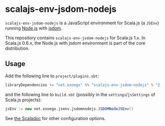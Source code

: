 # scalajs-env-jsdom-nodejs

`scalajs-env-jsdom-nodejs` is a JavaScript environment for Scala.js (a `JSEnv`)
running [Node.js](https://nodejs.org/) with
[jsdom](https://github.com/tmpvar/jsdom).

This repository contains `scalajs-env-jsdom-nodejs` for Scala.js 1.x. In
Scala.js 0.6.x, the Node.js with jsdom environment is part of the core
distribution.

## Usage

Add the following line to `project/plugins.sbt`:

```scala
libraryDependencies += "net.exoego" %% "scalajs-env-jsdom-nodejs" % "2.0.0"
```

and the following line to `build.sbt` (possibly in the `settings`/`jsSettings` of Scala.js projects):

```scala
jsEnv := new net.exoego.jsenv.jsdomnodejs.JSDOMNodeJSEnv()
```

See [the Scaladoc](https://javadoc.io/doc/org.scala-js/scalajs-env-jsdom-nodejs_2.13/latest/org/scalajs/jsenv/jsdomnodejs/index.html) for other configuration options.
